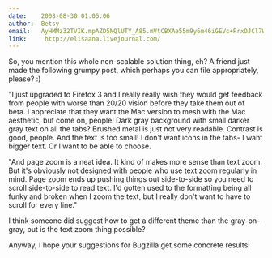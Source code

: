 ```yaml
---
date:    2008-08-30 01:05:06
author:  Betsy
email:   AyHMMz32TVIK.mpAZD5NQlUTY_A85.mVtCBXAe55m9y6m46iGEVc+PrxOJCl7W
link:     http://elisaana.livejournal.com/
---
```


So, you mention this whole non-scalable solution thing, eh?  A friend
just made the following grumpy post, which perhaps you can file
appropriately, please?  :)

"I just upgraded to Firefox 3 and I really really wish they would get
feedback from people with worse than 20/20 vision before they take
them out of beta. I appreciate that they want the Mac version to mesh
with the Mac aesthetic, but come on, people! Dark gray background with
small darker gray text on all the tabs? Brushed metal is just not very
readable. Contrast is good, people. And the text is too small! I don't
want icons in the tabs- I want bigger text. Or I want to be able to
choose.

"And page zoom is a neat idea. It kind of makes more sense than text
zoom. But it's obviously not designed with people who use text zoom
regularly in mind. Page zoom ends up pushing things out side-to-side
so you need to scroll side-to-side to read text. I'd gotten used to
the formatting being all funky and broken when I zoom the text, but I
really don't want to have to scroll for every line."

I think someone did suggest how to get a different theme than the
gray-on-gray, but is the text zoom thing possible?

Anyway, I hope your suggestions for Bugzilla get some concrete
results!
